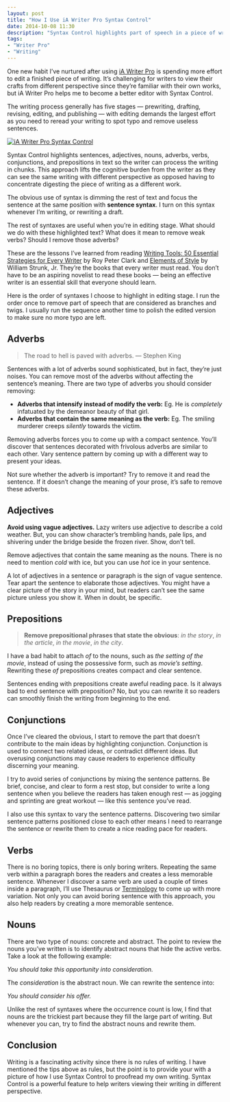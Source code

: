 ```yaml
---
layout: post
title: "How I Use iA Writer Pro Syntax Control"
date: 2014-10-08 11:30
description: "Syntax Control highlights part of speech in a piece of writing. This is the guide to show you how I use iA Writer Pro’s Syntax Control to help the editing process."
tags:
- "Writer Pro"
- "Writing"
---
```


One new habit I’ve nurtured after using [iA Writer Pro](https://itunes.apple.com/us/app/ia-writer-pro/id775737590?mt=12&uo=4&at=11ld6n&ct=ia+writer+pro "iA Writer Pro") is spending more effort to edit a finished piece of writing. It’s challenging for writers to view their crafts from different perspective since they’re familiar with their own works, but iA Writer Pro helps me to become a better editor with Syntax Control.

<!-- more -->

The writing process generally has five stages — prewriting, drafting, revising, editing, and publishing — with editing demands the largest effort as you need to reread your writing to spot typo and remove useless sentences.

[ ![iA Writer Pro Syntax Control][003329] ](http://images.sayzlim.net/2014/10/writer_pro_syntax_control.jpg "iA Writer Pro Syntax Control")

[003329]: http://images.sayzlim.net/2014/10/writer_pro_syntax_control.jpg "iA Writer Pro Syntax Control"

Syntax Control highlights sentences, adjectives, nouns, adverbs, verbs, conjunctions, and prepositions in text so the writer can process the writing in chunks. This approach lifts the cognitive burden from the writer as they can see the same writing with different perspective as opposed having to concentrate digesting the piece of writing as a different work.

The obvious use of syntax is dimming the rest of text and focus the sentence at the same position with **sentence syntax**. I turn on this syntax whenever I’m writing, or rewriting a draft.

The rest of syntaxes are useful when you’re in editing stage. What should we do with these highlighted text? What does it mean to remove weak verbs? Should I remove those adverbs?

These are the lessons I’ve learned from reading [Writing Tools: 50 Essential Strategies for Every Writer](https://itunes.apple.com/us/book/writing-tools/id357381561?mt=11&at=11ld6n&ct=writing+tools "Writing Tools: 50 Essential Strategies for Every Writer by Roy Peter Clark") by Roy Peter Clark and [Elements of Style](https://itunes.apple.com/us/book/elements-of-style/id530626512?mt=11&at=11ld6n&ct=elements+of+style "Elements of Style by William Strunk, Jr.") by William Strunk, Jr. They’re the books that every writer must read. You don’t have to be an aspiring novelist to read these books — being an effective writer is an essential skill that everyone should learn.

Here is the order of syntaxes I choose to highlight in editing stage. I run the order once to remove part of speech that are considered as branches and twigs.  I usually run the sequence another time to polish the edited version to make sure no more typo are left.

## Adverbs

> The road to hell is paved with adverbs. — Stephen King

Sentences with a lot of adverbs sound sophisticated, but in fact, they’re just noises. You can remove most of the adverbs without affecting the sentence’s meaning. There are two type of adverbs you should consider removing:

- **Adverbs that intensify instead of modify the verb:** Eg. He is *completely* infatuated by the demeanor beauty of that girl.
- **Adverbs that contain the same meaning as the verb:** Eg. The smiling murderer creeps *silently* towards the victim.

Removing adverbs forces you to come up with a compact sentence. You’ll discover that sentences decorated with frivolous adverbs are similar to each other. Vary sentence pattern by coming up with a different way to present your ideas.

Not sure whether the adverb is important? Try to remove it and read the sentence. If it doesn’t change the meaning of your prose, it’s safe to remove these adverbs.

## Adjectives

**Avoid using vague adjectives.** Lazy writers use adjective to describe a cold weather. But, you can show character’s trembling hands, pale lips, and shivering under the bridge beside the frozen river. Show, don’t tell.

Remove adjectives that contain the same meaning as the nouns. There is no need to mention *cold* with ice, but you can use *hot* ice in your sentence.

A lot of adjectives in a sentence or paragraph is the sign of vague sentence. Tear apart the sentence to elaborate those adjectives. You might have a clear picture of the story in your mind, but readers can’t see the same picture unless you show it. When in doubt, be specific.

## Prepositions

> **Remove prepositional phrases that state the obvious**: *in the story*, *in the article*, *in the movie*, *in the city*.

I have a bad habit to attach *of* to the nouns, such as *the setting of the movie*, instead of using the possessive form, such as *movie’s setting*. Rewriting these *of* prepositions creates compact and clear sentence.

Sentences ending with prepositions create aweful reading pace. Is it always bad to end sentence with preposition? No, but you can rewrite it so readers can smoothly finish the writing from beginning to the end.

## Conjunctions

Once I’ve cleared the obvious, I start to remove the part that doesn’t contribute to the main ideas by highlighting conjunction. Conjunction is used to connect two related ideas, or contradict different ideas. But overusing conjunctions may cause readers to experience difficulty discerning your meaning.

I try to avoid series of conjunctions by mixing the sentence patterns. Be brief, concise, and clear to form a rest stop, but consider to write a long sentence when you believe the readers has taken enough rest — as jogging and sprinting are great workout — like this sentence you’ve read.

I also use this syntax to vary the sentence patterns. Discovering two similar sentence patterns positioned close to each other means I need to rearrange the sentence or rewrite them to create a nice reading pace for readers.

## Verbs

There is no boring topics, there is only boring writers. Repeating the same verb within a paragraph bores the readers and creates a less memorable sentence. Whenever I discover a same verb are used a couple of times inside a paragraph, I’ll use Thesaurus or [Terminology](http://sayzlim.net/terminology-mac "Terminology for Mac - Sayz Lim") to come up with more variation. Not only you can avoid boring sentence with this approach, you also help readers by creating a more memorable sentence.

## Nouns

There are two type of nouns: concrete and abstract. The point to review the nouns you’ve written is to identify abstract nouns that hide the active verbs. Take a look at the following example:

*You should take this opportunity into consideration.*

The *consideration* is the abstract noun. We can rewrite the sentence into:

*You should consider his offer.*

Unlike the rest of syntaxes where the occurrence count is low, I find that nouns are the trickiest part because they fill the large part of writing.  But whenever you can, try to find the abstract nouns and rewrite them.

## Conclusion

Writing is a fascinating activity since there is no rules of writing. I have mentioned the tips above as rules, but the point is to provide your with a picture of how I use Syntax Control to proofread my own writing. Syntax Control is a powerful feature to help writers viewing their writing in different perspective.